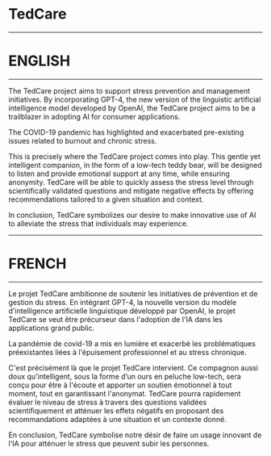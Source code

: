 # TedCare

----------------
# ENGLISH
----------------
The TedCare project aims to support stress prevention and management initiatives. By incorporating GPT-4, the new version of the linguistic artificial intelligence model developed by OpenAI, the TedCare project aims to be a trailblazer in adopting AI for consumer applications.

The COVID-19 pandemic has highlighted and exacerbated pre-existing issues related to burnout and chronic stress.

This is precisely where the TedCare project comes into play. This gentle yet intelligent companion, in the form of a low-tech teddy bear, will be designed to listen and provide emotional support at any time, while ensuring anonymity. TedCare will be able to quickly assess the stress level through scientifically validated questions and mitigate negative effects by offering recommendations tailored to a given situation and context.

In conclusion, TedCare symbolizes our desire to make innovative use of AI to alleviate the stress that individuals may experience.

----------------
# FRENCH
----------------
Le projet TedCare ambitionne de soutenir les initiatives de prévention et de gestion du stress.
En intégrant GPT-4, la nouvelle version du modèle d'intelligence artificielle linguistique développé par OpenAI, le projet TedCare se veut être précurseur dans l'adoption de l'IA dans les applications grand public.

La pandémie de covid-19 a mis en lumière et exacerbé les problématiques préexistantes liées à l'épuisement professionnel et au stress chronique.

C'est précisément là que le projet TedCare intervient. Ce compagnon aussi doux qu'intelligent, sous la forme d’un ours en peluche low-tech, sera conçu pour être à l'écoute et apporter un soutien émotionnel à tout moment, tout en garantissant l'anonymat.
TedCare pourra rapidement évaluer le niveau de stress à travers des questions validées scientifiquement et atténuer les effets négatifs en proposant des recommandations adaptées à une situation et un contexte donné.

En conclusion, TedCare symbolise notre désir de faire un usage innovant de l'IA pour atténuer le stress que peuvent subir les personnes.
